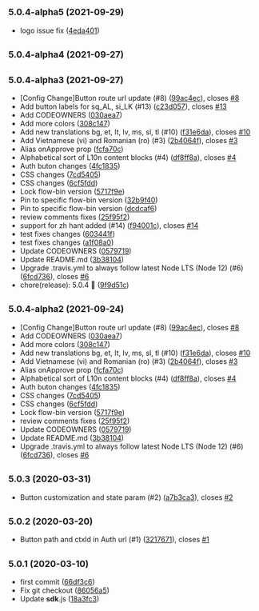 ## <small>5.0.4-alpha5 (2021-09-29)</small>

* logo issue fix ([4eda401](https://github.paypal.com/paypal/paypal-auth/commit/4eda401))



## <small>5.0.4-alpha4 (2021-09-27)</small>




## <small>5.0.4-alpha3 (2021-09-27)</small>

* [Config Change]Button route url update (#8) ([99ac4ec](https://github.paypal.com/paypal/paypal-auth/commit/99ac4ec)), closes [#8](https://github.paypal.com/paypal/paypal-auth/issues/8)
* Add button labels for sq_AL, si_LK (#13) ([c23d057](https://github.paypal.com/paypal/paypal-auth/commit/c23d057)), closes [#13](https://github.paypal.com/paypal/paypal-auth/issues/13)
* Add CODEOWNERS ([030aea7](https://github.paypal.com/paypal/paypal-auth/commit/030aea7))
* Add more colors ([308c147](https://github.paypal.com/paypal/paypal-auth/commit/308c147))
* Add new translations bg, et, lt, lv, ms, sl, tl (#10) ([f31e6da](https://github.paypal.com/paypal/paypal-auth/commit/f31e6da)), closes [#10](https://github.paypal.com/paypal/paypal-auth/issues/10)
* Add Vietnamese (vi) and Romanian (ro) (#3) ([2b4064f](https://github.paypal.com/paypal/paypal-auth/commit/2b4064f)), closes [#3](https://github.paypal.com/paypal/paypal-auth/issues/3)
* Alias onApprove prop ([fcfa70c](https://github.paypal.com/paypal/paypal-auth/commit/fcfa70c))
* Alphabetical sort of L10n content blocks (#4) ([df8ff8a](https://github.paypal.com/paypal/paypal-auth/commit/df8ff8a)), closes [#4](https://github.paypal.com/paypal/paypal-auth/issues/4)
* Auth buton changes ([4fc1835](https://github.paypal.com/paypal/paypal-auth/commit/4fc1835))
* CSS changes ([7cd5405](https://github.paypal.com/paypal/paypal-auth/commit/7cd5405))
* CSS changes ([6cf5fdd](https://github.paypal.com/paypal/paypal-auth/commit/6cf5fdd))
* Lock flow-bin version ([5717f9e](https://github.paypal.com/paypal/paypal-auth/commit/5717f9e))
* Pin to specific flow-bin version ([32b9f40](https://github.paypal.com/paypal/paypal-auth/commit/32b9f40))
* Pin to specific flow-bin version ([dcdcaf6](https://github.paypal.com/paypal/paypal-auth/commit/dcdcaf6))
* review comments fixes ([25f95f2](https://github.paypal.com/paypal/paypal-auth/commit/25f95f2))
* support for zh hant added (#14) ([f94001c](https://github.paypal.com/paypal/paypal-auth/commit/f94001c)), closes [#14](https://github.paypal.com/paypal/paypal-auth/issues/14)
* test fixes changes ([603441f](https://github.paypal.com/paypal/paypal-auth/commit/603441f))
* test fixes changes ([a1f08a0](https://github.paypal.com/paypal/paypal-auth/commit/a1f08a0))
* Update CODEOWNERS ([0579719](https://github.paypal.com/paypal/paypal-auth/commit/0579719))
* Update README.md ([3b38104](https://github.paypal.com/paypal/paypal-auth/commit/3b38104))
* Upgrade .travis.yml to always follow latest Node LTS (Node 12) (#6) ([6fcd736](https://github.paypal.com/paypal/paypal-auth/commit/6fcd736)), closes [#6](https://github.paypal.com/paypal/paypal-auth/issues/6)
* chore(release): 5.0.4 :tada: ([9f9d51c](https://github.paypal.com/paypal/paypal-auth/commit/9f9d51c))



## <small>5.0.4-alpha2 (2021-09-24)</small>

* [Config Change]Button route url update (#8) ([99ac4ec](https://github.paypal.com/paypal/paypal-auth/commit/99ac4ec)), closes [#8](https://github.paypal.com/paypal/paypal-auth/issues/8)
* Add CODEOWNERS ([030aea7](https://github.paypal.com/paypal/paypal-auth/commit/030aea7))
* Add more colors ([308c147](https://github.paypal.com/paypal/paypal-auth/commit/308c147))
* Add new translations bg, et, lt, lv, ms, sl, tl (#10) ([f31e6da](https://github.paypal.com/paypal/paypal-auth/commit/f31e6da)), closes [#10](https://github.paypal.com/paypal/paypal-auth/issues/10)
* Add Vietnamese (vi) and Romanian (ro) (#3) ([2b4064f](https://github.paypal.com/paypal/paypal-auth/commit/2b4064f)), closes [#3](https://github.paypal.com/paypal/paypal-auth/issues/3)
* Alias onApprove prop ([fcfa70c](https://github.paypal.com/paypal/paypal-auth/commit/fcfa70c))
* Alphabetical sort of L10n content blocks (#4) ([df8ff8a](https://github.paypal.com/paypal/paypal-auth/commit/df8ff8a)), closes [#4](https://github.paypal.com/paypal/paypal-auth/issues/4)
* Auth buton changes ([4fc1835](https://github.paypal.com/paypal/paypal-auth/commit/4fc1835))
* CSS changes ([7cd5405](https://github.paypal.com/paypal/paypal-auth/commit/7cd5405))
* CSS changes ([6cf5fdd](https://github.paypal.com/paypal/paypal-auth/commit/6cf5fdd))
* Lock flow-bin version ([5717f9e](https://github.paypal.com/paypal/paypal-auth/commit/5717f9e))
* review comments fixes ([25f95f2](https://github.paypal.com/paypal/paypal-auth/commit/25f95f2))
* Update CODEOWNERS ([0579719](https://github.paypal.com/paypal/paypal-auth/commit/0579719))
* Update README.md ([3b38104](https://github.paypal.com/paypal/paypal-auth/commit/3b38104))
* Upgrade .travis.yml to always follow latest Node LTS (Node 12) (#6) ([6fcd736](https://github.paypal.com/paypal/paypal-auth/commit/6fcd736)), closes [#6](https://github.paypal.com/paypal/paypal-auth/issues/6)



## <small>5.0.3 (2020-03-31)</small>

* Button customization and state param (#2) ([a7b3ca3](http://github.paypal.com/paypal/paypal-auth/commit/a7b3ca3)), closes [#2](http://github.paypal.com/paypal/paypal-auth/issues/2)



## <small>5.0.2 (2020-03-20)</small>

* Button path and ctxId in Auth url (#1) ([3217671](http://github.paypal.com/paypal/paypal-auth/commit/3217671)), closes [#1](http://github.paypal.com/paypal/paypal-auth/issues/1)



## <small>5.0.1 (2020-03-10)</small>

* first commit ([66df3c6](http://github.paypal.com/paypal/paypal-auth/commit/66df3c6))
* Fix git checkout ([86056a5](http://github.paypal.com/paypal/paypal-auth/commit/86056a5))
* Update __sdk__.js ([18a3fc3](http://github.paypal.com/paypal/paypal-auth/commit/18a3fc3))



